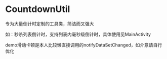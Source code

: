 # CountdownUtil
专为大量倒计时定制的工具类，简洁而又强大

如：秒杀列表倒计时，支持列表内毫秒级倒计时，具体使用见MainActivity

demo滑动卡顿是本人比较懒直接调用的notifyDataSetChanged，如介意请自行优化

